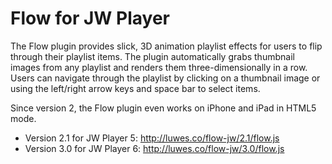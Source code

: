 # Flow for JW Player

The Flow plugin provides slick, 3D animation playlist effects for users to flip through their playlist items. The plugin automatically grabs thumbnail images from any playlist and renders them three-dimensionally in a row. Users can navigate through the playlist by clicking on a thumbnail image or using the left/right arrow keys and space bar to select items.

Since version 2, the Flow plugin even works on iPhone and iPad in HTML5 mode.

* Version 2.1 for JW Player 5: http://luwes.co/flow-jw/2.1/flow.js
* Version 3.0 for JW Player 6: http://luwes.co/flow-jw/3.0/flow.js